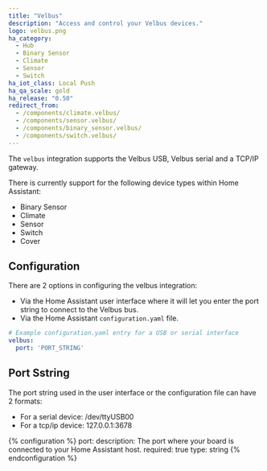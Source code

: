 ```yaml
---
title: "Velbus"
description: "Access and control your Velbus devices."
logo: velbus.png
ha_category:
  - Hub
  - Binary Sensor
  - Climate
  - Sensor
  - Switch
ha_iot_class: Local Push
ha_qa_scale: gold
ha_release: "0.50"
redirect_from:
  - /components/climate.velbus/
  - /components/sensor.velbus/
  - /components/binary_sensor.velbus/
  - /components/switch.velbus/
---
```


The `velbus` integration supports the Velbus USB, Velbus serial and a TCP/IP gateway.

There is currently support for the following device types within Home Assistant:

- Binary Sensor
- Climate
- Sensor
- Switch
- Cover

## Configuration

There are 2 options in configuring the velbus integration:

- Via the Home Assistant user interface where it will let you enter the port string to connect to the Velbus bus.
- Via the Home Assistant `configuration.yaml` file.

```yaml
# Example configuration.yaml entry for a USB or serial interface
velbus:
  port: 'PORT_STRING'
```

## Port Sstring

The port string used in the user interface or the configuration file can have 2 formats:

- For a serial device: /dev/ttyUSB00
- For a tcp/ip device: 127.0.0.1:3678

{% configuration %}
port:
  description: The port where your board is connected to your Home Assistant host.
  required: true
  type: string
{% endconfiguration %}
